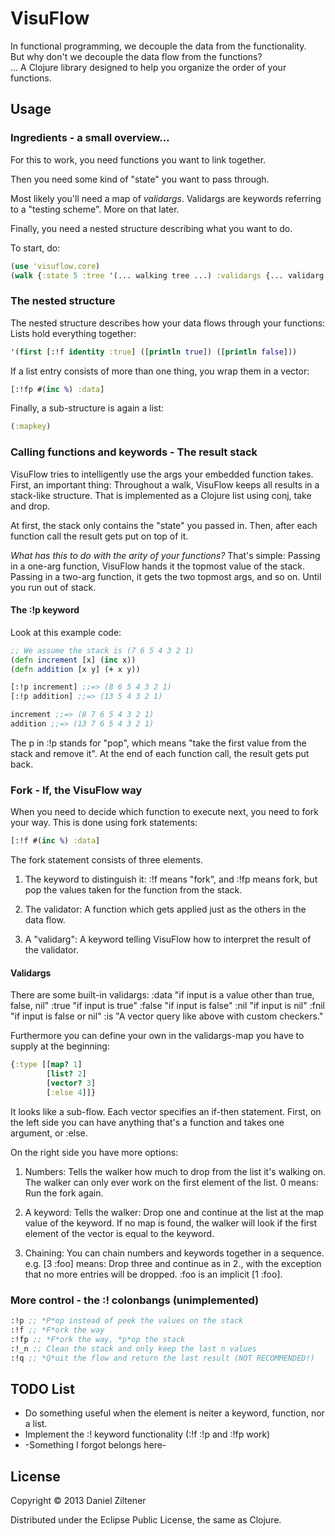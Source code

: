 # VisuFlow

In functional programming, we decouple the data from the functionality.  
But why don't we decouple the data flow from the functions?  
...
A Clojure library designed to help you organize the order of your functions.

## Usage

### Ingredients - a small overview...
For this to work, you need functions you want to link together.

Then you need some kind of "state" you want to pass through.

Most likely you'll need a map of *validargs*.
Validargs are keywords referring to a "testing scheme". More on that later.

Finally, you need a nested structure describing what you want to do.

To start, do:
```clojure
(use 'visuflow.core)
(walk {:state 5 :tree '(... walking tree ...) :validargs {... validarg map ...})
```

### The nested structure
The nested structure describes how your data flows through your functions:
Lists hold everything together:
```clojure
'(first [:!f identity :true] ([println true]) ([println false]))
```
If a list entry consists of more than one thing, you wrap them in a vector:
```clojure
[:!fp #(inc %) :data]
```
Finally, a sub-structure is again a list:
```clojure
(:mapkey)
```

### Calling functions and keywords - The result stack
VisuFlow tries to intelligently use the args your embedded function takes.
First, an important thing: Throughout a walk, VisuFlow keeps all results in a stack-like structure.
That is implemented as a Clojure list using conj, take and drop.

At first, the stack only contains the "state" you passed in. Then, after each function call
the result gets put on top of it.

*What has this to do with the arity of your functions?*
That's simple: Passing in a one-arg function, VisuFlow hands it the topmost value of the stack.
Passing in a two-arg function, it gets the two topmost args, and so on. Until you run out of stack.

#### The :!p keyword
Look at this example code:
```clojure
;; We assume the stack is (7 6 5 4 3 2 1)
(defn increment [x] (inc x))
(defn addition [x y] (+ x y))

[:!p increment] ;;=> (8 6 5 4 3 2 1)
[:!p addition] ;;=> (13 5 4 3 2 1)

increment ;;=> (8 7 6 5 4 3 2 1)
addition ;;=> (13 7 6 5 4 3 2 1)
```
The p in :!p stands for "pop", which means "take the first value from the stack and remove it".
At the end of each function call, the result gets put back.

### Fork - If, the VisuFlow way
When you need to decide which function to execute next, you need to fork your way.
This is done using fork statements:
```clojure
[:!f #(inc %) :data]
```
The fork statement consists of three elements.
1. The keyword to distinguish it: :!f means "fork", and :!fp means fork, but pop the values taken for the function from the stack.

2. The validator: A function which gets applied just as the others in the data flow.

3. A "validarg": A keyword telling VisuFlow how to interpret the result of the validator.

#### Validargs
There are some built-in validargs:
:data "if input is a value other than true, false, nil"
:true "if input is true"
:false "if input is false"
:nil "if input is nil"
:fnil "if input is false or nil"
:is "A vector query like above with custom checkers."	

Furthermore you can define your own in the validargs-map you have to supply at the beginning:
```clojure
{:type [[map? 1]
        [list? 2]
	    [vector? 3]
	    [:else 4]]}
```
It looks like a sub-flow. Each vector specifies an if-then statement.
First, on the left side you can have anything that's a function and takes one argument,
or :else.

On the right side you have more options:
1. Numbers: Tells the walker how much to drop from the list it's walking on. The walker can only ever work on the first element of the list. 0 means: Run the fork again.  

2. A keyword: Tells the walker: Drop one and continue at the list at the map value of the keyword.
If no map is found, the walker will look if the first element of the vector is equal to the keyword.  

3. Chaining: You can chain numbers and keywords together in a sequence.
e.g. [3 :foo] means: Drop three and continue as in 2., with the exception that no more entries will be dropped. :foo is an implicit [1 :foo].  

### More control - the :! colonbangs (unimplemented)
```clojure
:!p ;; *P*op instead of peek the values on the stack
:!f ;; *F*ork the way
:!fp ;; *F*ork the way, *p*op the stack
:!_n ;; Clean the stack and only keep the last n values
:!q ;; *Q*uit the flow and return the last result (NOT RECOMMENDED!)
```

## TODO List
* Do something useful when the element is neiter a keyword, function, nor a list.
* Implement the :! keyword functionality (:!f :!p and :!fp work)
* -Something I forgot belongs here-

## License

Copyright © 2013 Daniel Ziltener

Distributed under the Eclipse Public License, the same as Clojure.
